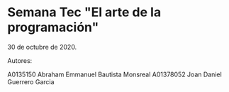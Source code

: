 #  Semana Tec "El arte de la programación"

30 de octubre de 2020.

Autores:

A0135150  Abraham Emmanuel Bautista Monsreal
A01378052  Joan Daniel Guerrero Garcia